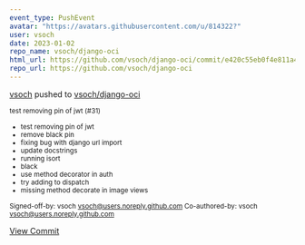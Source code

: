 ```yaml
---
event_type: PushEvent
avatar: "https://avatars.githubusercontent.com/u/814322?"
user: vsoch
date: 2023-01-02
repo_name: vsoch/django-oci
html_url: https://github.com/vsoch/django-oci/commit/e420c55eb0f4e811a466f4291245d3f449a8928e
repo_url: https://github.com/vsoch/django-oci
---
```


<a href='https://github.com/vsoch' target='_blank'>vsoch</a> pushed to <a href='https://github.com/vsoch/django-oci' target='_blank'>vsoch/django-oci</a>

<small>test removing pin of jwt (#31)

* test removing pin of jwt
* remove black pin
* fixing bug with django url import
* update docstrings
* running isort
* black
* use method decorator in auth
* try adding to dispatch
* missing method decorate in image views

Signed-off-by: vsoch <vsoch@users.noreply.github.com>
Co-authored-by: vsoch <vsoch@users.noreply.github.com></small>

<a href='https://github.com/vsoch/django-oci/commit/e420c55eb0f4e811a466f4291245d3f449a8928e' target='_blank'>View Commit</a>